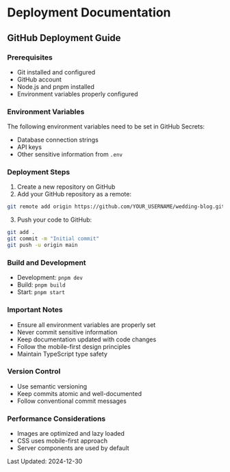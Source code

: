 # Deployment Documentation

## GitHub Deployment Guide

### Prerequisites
- Git installed and configured
- GitHub account
- Node.js and pnpm installed
- Environment variables properly configured

### Environment Variables
The following environment variables need to be set in GitHub Secrets:
- Database connection strings
- API keys
- Other sensitive information from `.env`

### Deployment Steps
1. Create a new repository on GitHub
2. Add your GitHub repository as a remote:
```bash
git remote add origin https://github.com/YOUR_USERNAME/wedding-blog.git
```

3. Push your code to GitHub:
```bash
git add .
git commit -m "Initial commit"
git push -u origin main
```

### Build and Development
- Development: `pnpm dev`
- Build: `pnpm build`
- Start: `pnpm start`

### Important Notes
- Ensure all environment variables are properly set
- Never commit sensitive information
- Keep documentation updated with code changes
- Follow the mobile-first design principles
- Maintain TypeScript type safety

### Version Control
- Use semantic versioning
- Keep commits atomic and well-documented
- Follow conventional commit messages

### Performance Considerations
- Images are optimized and lazy loaded
- CSS uses mobile-first approach
- Server components are used by default

Last Updated: 2024-12-30
